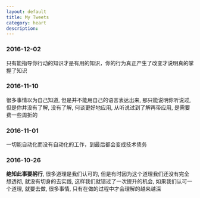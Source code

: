 ```yaml
---
layout: default
title: My Tweets
category: heart
description: 
---
```


### 2016-12-02

只有能指导你行动的知识才是有用的知识，你的行为真正产生了改变才说明真的掌握了知识

### 2016-11-10

很多事情以为自己知道, 但是并不能用自己的语言表达出来, 那只能说明你听说过, 但是你并没有了解, 没有了解, 何谈更好地应用, 从听说过到了解再带应用, 是需要费一些周折的

### 2016-11-01

一切能自动化而没有自动化的工作，到最后都会变成技术债务

### 2016-10-26

**绝知此事要躬行**, 很多道理是我们认可的, 但是有时因为这个道理我们还没有完全想透彻, 就没有切身的去实践, 这样我们就错过了一次提升的机会, 如果我们认可一个道理, 就要去做, 很多事情, 只有在做的过程中才会理解的越来越深
